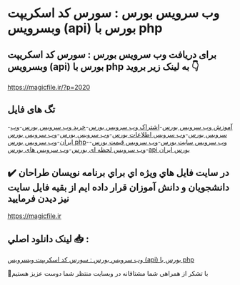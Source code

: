 # وب سرویس بورس : سورس کد اسکریپت وبسرویس (api) بورس با php

## برای دریافت وب سرویس بورس : سورس کد اسکریپت وبسرویس (api) بورس با php به لینک زیر بروید 👇

https://magicfile.ir/?p=2020

## تگ های فایل

-[آموزش وب سرویس بورس](https://magicfile.ir/product/%d8%b3%d9%88%d8%b1%d8%b3-%da%a9%d8%af-%d8%a7%d8%b3%da%a9%d8%b1%d9%8a%d9%be%d8%aa-%d9%88%d8%a8%d8%b3%d8%b1%d9%88%d9%8a%d8%b3-%d8%a8%d9%88%d8%b1%d8%b3/)-[اشتراک وب سرویس بورس](https://magicfile.ir/product/%d8%b3%d9%88%d8%b1%d8%b3-%da%a9%d8%af-%d8%a7%d8%b3%da%a9%d8%b1%d9%8a%d9%be%d8%aa-%d9%88%d8%a8%d8%b3%d8%b1%d9%88%d9%8a%d8%b3-%d8%a8%d9%88%d8%b1%d8%b3/)-[خرید وب سرویس بورس](https://magicfile.ir/product/%d8%b3%d9%88%d8%b1%d8%b3-%da%a9%d8%af-%d8%a7%d8%b3%da%a9%d8%b1%d9%8a%d9%be%d8%aa-%d9%88%d8%a8%d8%b3%d8%b1%d9%88%d9%8a%d8%b3-%d8%a8%d9%88%d8%b1%d8%b3/)-[وب سرويس بورس](https://magicfile.ir/product/%d8%b3%d9%88%d8%b1%d8%b3-%da%a9%d8%af-%d8%a7%d8%b3%da%a9%d8%b1%d9%8a%d9%be%d8%aa-%d9%88%d8%a8%d8%b3%d8%b1%d9%88%d9%8a%d8%b3-%d8%a8%d9%88%d8%b1%d8%b3/)-[وب سرویس اطلاعات بورس](https://magicfile.ir/product/%d8%b3%d9%88%d8%b1%d8%b3-%da%a9%d8%af-%d8%a7%d8%b3%da%a9%d8%b1%d9%8a%d9%be%d8%aa-%d9%88%d8%a8%d8%b3%d8%b1%d9%88%d9%8a%d8%b3-%d8%a8%d9%88%d8%b1%d8%b3/)-[وب سرویس بورس](https://magicfile.ir/product/%d8%b3%d9%88%d8%b1%d8%b3-%da%a9%d8%af-%d8%a7%d8%b3%da%a9%d8%b1%d9%8a%d9%be%d8%aa-%d9%88%d8%a8%d8%b3%d8%b1%d9%88%d9%8a%d8%b3-%d8%a8%d9%88%d8%b1%d8%b3/)-[وب سرویس بورس ایران](https://magicfile.ir/product/%d8%b3%d9%88%d8%b1%d8%b3-%da%a9%d8%af-%d8%a7%d8%b3%da%a9%d8%b1%d9%8a%d9%be%d8%aa-%d9%88%d8%a8%d8%b3%d8%b1%d9%88%d9%8a%d8%b3-%d8%a8%d9%88%d8%b1%d8%b3/)-[وب سرویس بورس php](https://magicfile.ir/product/%d8%b3%d9%88%d8%b1%d8%b3-%da%a9%d8%af-%d8%a7%d8%b3%da%a9%d8%b1%d9%8a%d9%be%d8%aa-%d9%88%d8%a8%d8%b3%d8%b1%d9%88%d9%8a%d8%b3-%d8%a8%d9%88%d8%b1%d8%b3/)-[وب سرویس سایت بورس](https://magicfile.ir/product/%d8%b3%d9%88%d8%b1%d8%b3-%da%a9%d8%af-%d8%a7%d8%b3%da%a9%d8%b1%d9%8a%d9%be%d8%aa-%d9%88%d8%a8%d8%b3%d8%b1%d9%88%d9%8a%d8%b3-%d8%a8%d9%88%d8%b1%d8%b3/)-[وب سرویس قیمت بورس](https://magicfile.ir/product/%d8%b3%d9%88%d8%b1%d8%b3-%da%a9%d8%af-%d8%a7%d8%b3%da%a9%d8%b1%d9%8a%d9%be%d8%aa-%d9%88%d8%a8%d8%b3%d8%b1%d9%88%d9%8a%d8%b3-%d8%a8%d9%88%d8%b1%d8%b3/)-[وب سرویس لحظه ای بورس](https://magicfile.ir/product/%d8%b3%d9%88%d8%b1%d8%b3-%da%a9%d8%af-%d8%a7%d8%b3%da%a9%d8%b1%d9%8a%d9%be%d8%aa-%d9%88%d8%a8%d8%b3%d8%b1%d9%88%d9%8a%d8%b3-%d8%a8%d9%88%d8%b1%d8%b3/)-[وب سرویس های بورس](https://magicfile.ir/product/%d8%b3%d9%88%d8%b1%d8%b3-%da%a9%d8%af-%d8%a7%d8%b3%da%a9%d8%b1%d9%8a%d9%be%d8%aa-%d9%88%d8%a8%d8%b3%d8%b1%d9%88%d9%8a%d8%b3-%d8%a8%d9%88%d8%b1%d8%b3/)-[api بورس ایران](https://magicfile.ir/product/%d8%b3%d9%88%d8%b1%d8%b3-%da%a9%d8%af-%d8%a7%d8%b3%da%a9%d8%b1%d9%8a%d9%be%d8%aa-%d9%88%d8%a8%d8%b3%d8%b1%d9%88%d9%8a%d8%b3-%d8%a8%d9%88%d8%b1%d8%b3/)

## ✔️ در سايت فايل هاي ويژه اي براي برنامه نويسان طراحان دانشجويان و دانش آموزان قرار داده ايم از بقيه فايل سايت نيز ديدن فرماييد

https://magicfile.ir


## لينک دانلود اصلي 📥 :

[وب سرویس بورس : سورس کد اسکریپت وبسرویس (api) بورس با php](https://magicfile.ir/product/%d8%b3%d9%88%d8%b1%d8%b3-%da%a9%d8%af-%d8%a7%d8%b3%da%a9%d8%b1%d9%8a%d9%be%d8%aa-%d9%88%d8%a8%d8%b3%d8%b1%d9%88%d9%8a%d8%b3-%d8%a8%d9%88%d8%b1%d8%b3/) 


🙏با تشکر از همراهي شما مشتاقانه در وبسایت منتظر شما دوست عزیز هستیم


